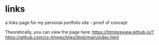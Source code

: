 # links
a links page for my personal portfolio site - proof of concept

Theoretically, you can view the page here:  https://htmlpreview.github.io/?https://github.com/cs-limpes/links/blob/main/index.html
